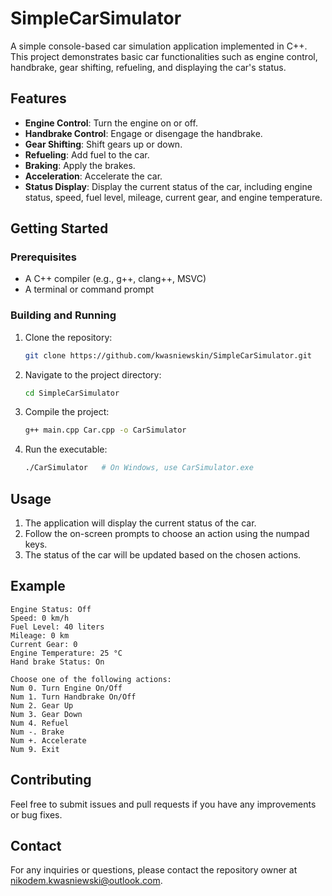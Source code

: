 
# SimpleCarSimulator

A simple console-based car simulation application implemented in C++. This project demonstrates basic car functionalities such as engine control, handbrake, gear shifting, refueling, and displaying the car's status.

## Features

- **Engine Control**: Turn the engine on or off.
- **Handbrake Control**: Engage or disengage the handbrake.
- **Gear Shifting**: Shift gears up or down.
- **Refueling**: Add fuel to the car.
- **Braking**: Apply the brakes.
- **Acceleration**: Accelerate the car.
- **Status Display**: Display the current status of the car, including engine status, speed, fuel level, mileage, current gear, and engine temperature.

## Getting Started

### Prerequisites

- A C++ compiler (e.g., g++, clang++, MSVC)
- A terminal or command prompt

### Building and Running

1. Clone the repository:
   ```sh
   git clone https://github.com/kwasniewskin/SimpleCarSimulator.git
   ```
2. Navigate to the project directory:
   ```sh
   cd SimpleCarSimulator
   ```
3. Compile the project:
   ```sh
   g++ main.cpp Car.cpp -o CarSimulator
   ```
4. Run the executable:
   ```sh
   ./CarSimulator   # On Windows, use CarSimulator.exe
   ```

## Usage

1. The application will display the current status of the car.
2. Follow the on-screen prompts to choose an action using the numpad keys.
3. The status of the car will be updated based on the chosen actions.

## Example

```
Engine Status: Off
Speed: 0 km/h
Fuel Level: 40 liters
Mileage: 0 km
Current Gear: 0
Engine Temperature: 25 °C
Hand brake Status: On

Choose one of the following actions:
Num 0. Turn Engine On/Off
Num 1. Turn Handbrake On/Off
Num 2. Gear Up
Num 3. Gear Down
Num 4. Refuel
Num -. Brake
Num +. Accelerate
Num 9. Exit
```

## Contributing

Feel free to submit issues and pull requests if you have any improvements or bug fixes.

## Contact

For any inquiries or questions, please contact the repository owner at [nikodem.kwasniewski@outlook.com](mailto:nikodem.kwasniewski@outlook.com).
